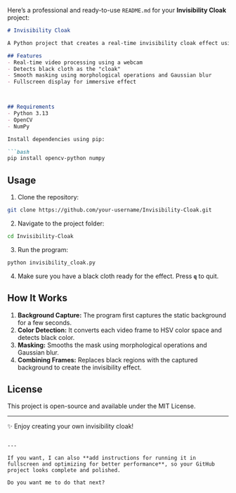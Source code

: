 Here’s a professional and ready-to-use `README.md` for your **Invisibility Cloak** project:

````markdown
# Invisibility Cloak

A Python project that creates a real-time invisibility cloak effect using OpenCV and NumPy. The program detects a black-colored fabric and replaces it with a pre-recorded background, giving the illusion of disappearing.

## Features
- Real-time video processing using a webcam
- Detects black cloth as the "cloak"
- Smooth masking using morphological operations and Gaussian blur
- Fullscreen display for immersive effect



## Requirements
- Python 3.13
- OpenCV
- NumPy

Install dependencies using pip:

```bash
pip install opencv-python numpy
````

## Usage

1. Clone the repository:

```bash
git clone https://github.com/your-username/Invisibility-Cloak.git
```

2. Navigate to the project folder:

```bash
cd Invisibility-Cloak
```

3. Run the program:

```bash
python invisibility_cloak.py
```

4. Make sure you have a black cloth ready for the effect. Press **`q`** to quit.

## How It Works

1. **Background Capture:** The program first captures the static background for a few seconds.
2. **Color Detection:** It converts each video frame to HSV color space and detects black color.
3. **Masking:** Smooths the mask using morphological operations and Gaussian blur.
4. **Combining Frames:** Replaces black regions with the captured background to create the invisibility effect.

## License

This project is open-source and available under the MIT License.

---

✨ Enjoy creating your own invisibility cloak!

```

---

If you want, I can also **add instructions for running it in fullscreen and optimizing for better performance**, so your GitHub project looks complete and polished.  

Do you want me to do that next?
```
